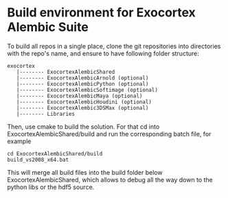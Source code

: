 # Build environment for Exocortex Alembic Suite

To build all repos in a single place, clone the git repositories
into directories with the repo's name, and ensure to have following
folder structure:

    exocortex
       |-------- ExocortexAlembicShared
       |-------- ExocortexAlembicArnold (optional)
       |-------- ExocortexAlembicPython (optional)
       |-------- ExocortexAlembicSoftimage (optional)
       |-------- ExocortexAlembicMaya (optional)
       |-------- ExocortexAlembicHoudini (optional)
       |-------- ExocortexAlembic3DSMax (optional)
       |-------- Libraries
   
Then, use cmake to build the solution. For that cd into ExocortexAlembicShared/build
and run the corresponding batch file, for example

    cd ExocortexAlembicShared/build
    build_vs2008_x64.bat

This will merge all build files into the build folder below ExocortexAlembicShared,
which allows to debug all the way down to the python libs or the hdf5 source.

  